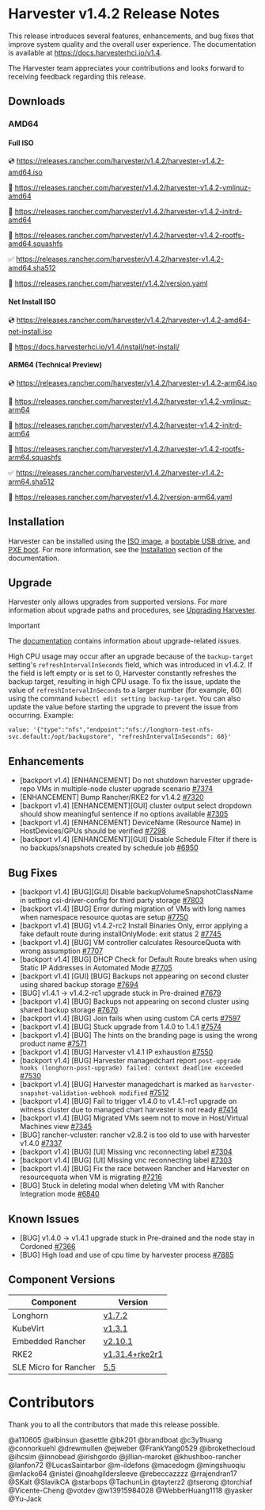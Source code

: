 

# Harvester v1.4.2 Release Notes

This release introduces several features, enhancements, and bug fixes that improve system quality and the overall user experience. The documentation is available at https://docs.harvesterhci.io/v1.4.

The Harvester team appreciates your contributions and looks forward to receiving feedback regarding this release.

## Downloads

### AMD64

#### Full ISO

:cd: https://releases.rancher.com/harvester/v1.4.2/harvester-v1.4.2-amd64.iso

:file_folder: https://releases.rancher.com/harvester/v1.4.2/harvester-v1.4.2-vmlinuz-amd64

:file_folder: https://releases.rancher.com/harvester/v1.4.2/harvester-v1.4.2-initrd-amd64

:file_folder: https://releases.rancher.com/harvester/v1.4.2/harvester-v1.4.2-rootfs-amd64.squashfs

:white_check_mark: https://releases.rancher.com/harvester/v1.4.2/harvester-v1.4.2-amd64.sha512

:memo: https://releases.rancher.com/harvester/v1.4.2/version.yaml


#### Net Install ISO

:cd: https://releases.rancher.com/harvester/v1.4.2/harvester-v1.4.2-amd64-net-install.iso

:memo: https://docs.harvesterhci.io/v1.4/install/net-install/


#### ARM64 (Technical Preview)

:cd: https://releases.rancher.com/harvester/v1.4.2/harvester-v1.4.2-arm64.iso

:file_folder: https://releases.rancher.com/harvester/v1.4.2/harvester-v1.4.2-vmlinuz-arm64

:file_folder: https://releases.rancher.com/harvester/v1.4.2/harvester-v1.4.2-initrd-arm64

:file_folder: https://releases.rancher.com/harvester/v1.4.2/harvester-v1.4.2-rootfs-arm64.squashfs

:white_check_mark: https://releases.rancher.com/harvester/v1.4.2/harvester-v1.4.2-arm64.sha512

:memo: https://releases.rancher.com/harvester/v1.4.2/version-arm64.yaml



## Installation

Harvester can be installed using the [ISO image](https://docs.harvesterhci.io/v1.4/install/index), a [bootable USB drive](https://docs.harvesterhci.io/v1.4/install/usb-install), and [PXE boot](https://docs.harvesterhci.io/v1.4/install/pxe-boot-install). For more information, see the [Installation](https://docs.harvesterhci.io/v1.4/install/requirements) section of the documentation.


## Upgrade

Harvester only allows upgrades from supported versions. For more information about upgrade paths and procedures, see [Upgrading Harvester](https://docs.harvesterhci.io/v1.4/upgrade/index).

> [!IMPORTANT]
>
> The [documentation](https://docs.harvesterhci.io/v1.4/upgrade/v1-4-1-to-v1-4-2) contains information about upgrade-related issues.
> 
> High CPU usage may occur after an upgrade because of the `backup-target` setting's `refreshIntervalInSeconds` field, which was introduced in v1.4.2. If the field is left empty or is set to 0, Harvester constantly refreshes the backup target, resulting in high CPU usage.
> To fix the issue, update the value of `refreshIntervalInSeconds` to a larger number (for example, 60) using the command `kubectl edit setting backup-target`. You can also update the value before starting the upgrade to prevent the issue from occurring.
> Example:
> ```
> value: '{"type":"nfs","endpoint":"nfs://longhorn-test-nfs-svc.default:/opt/backupstore", "refreshIntervalInSeconds": 60}'
> ```


## Enhancements


- [backport v1.4] [ENHANCEMENT] Do not shutdown harvester upgrade-repo VMs in multiple-node cluster upgrade scenario [#7374](https://github.com/harvester/harvester/issues/7374)
- [ENHANCEMENT] Bump Rancher/RKE2 for v1.4.2 [#7320](https://github.com/harvester/harvester/issues/7320)
- [backport v1.4] [ENHANCEMENT][GUI] cluster output select dropdown should show meaningful sentence if no options available [#7305](https://github.com/harvester/harvester/issues/7305)
- [backport v1.4] [ENHANCEMENT] DeviceName (Resource Name) in HostDevices/GPUs should be verified [#7298](https://github.com/harvester/harvester/issues/7298)
- [backport v1.4] [ENHANCEMENT][GUI] Disable Schedule Filter if there is no backups/snapshots created by schedule job [#6950](https://github.com/harvester/harvester/issues/6950)


## Bug Fixes


- [backport v1.4] [BUG][GUI] Disable backupVolumeSnapshotClassName in setting csi-driver-config for third party storage [#7803](https://github.com/harvester/harvester/issues/7803)
- [backport v1.4] [BUG] Error during migration of VMs with long names when namespace resource quotas are setup [#7750](https://github.com/harvester/harvester/issues/7750)
- [backport v1.4] [BUG] v1.4.2-rc2 Install Binaries Only, error applying a fake default route during installOnlyMode: exit status 2 [#7745](https://github.com/harvester/harvester/issues/7745)
- [backport v1.4] [BUG] VM controller calculates ResourceQuota with wrong assumption [#7707](https://github.com/harvester/harvester/issues/7707)
- [backport v1.4] [BUG] DHCP Check for Default Route breaks when using Static IP Addresses in Automated Mode [#7705](https://github.com/harvester/harvester/issues/7705)
- [backport v1.4] [GUI] [BUG] Backups not appearing on second cluster using shared backup storage [#7694](https://github.com/harvester/harvester/issues/7694)
- [BUG] v1.4.1 -> v1.4.2-rc1 upgrade stuck in Pre-drained [#7679](https://github.com/harvester/harvester/issues/7679)
- [backport v1.4] [BUG] Backups not appearing on second cluster using shared backup storage [#7670](https://github.com/harvester/harvester/issues/7670)
- [backport v1.4] [BUG] Join fails when using custom CA certs [#7597](https://github.com/harvester/harvester/issues/7597)
- [backport v1.4] [BUG] Stuck upgrade from 1.4.0 to 1.4.1 [#7574](https://github.com/harvester/harvester/issues/7574)
- [backport v1.4] [BUG] The hints on the branding page is using the wrong product name [#7571](https://github.com/harvester/harvester/issues/7571)
- [backport v1.4] [BUG] Harvester v1.4.1 IP exhaustion [#7550](https://github.com/harvester/harvester/issues/7550)
- [backport v1.4] [BUG] Harvester managedchart report `post-upgrade hooks (longhorn-post-upgrade) failed: context deadline exceeded` [#7530](https://github.com/harvester/harvester/issues/7530)
- [backport v1.4] [BUG] Harvester managedchart is marked as `harvester-snapshot-validation-webhook modified` [#7512](https://github.com/harvester/harvester/issues/7512)
- [backport v1.4] [BUG] Fail to trigger v1.4.0 to v1.4.1-rc1 upgrade on witness cluster due to managed chart harvester is not ready [#7414](https://github.com/harvester/harvester/issues/7414)
- [backport v1.4] [BUG] Migrated VMs seem not to move in Host/Virtual Machines view [#7345](https://github.com/harvester/harvester/issues/7345)
- [BUG] rancher-vcluster: rancher v2.8.2 is too old to use with harvester v1.4.0 [#7337](https://github.com/harvester/harvester/issues/7337)
- [backport v1.4] [BUG] [UI] Missing vnc reconnecting label [#7304](https://github.com/harvester/harvester/issues/7304)
- [backport v1.4] [BUG] [UI] Missing vnc reconnecting label [#7303](https://github.com/harvester/harvester/issues/7303)
- [backport v1.4] [BUG] Fix the race between Rancher and Harvester on resourcequota when VM is migrating [#7216](https://github.com/harvester/harvester/issues/7216)
-  [BUG] Stuck in deleting modal when deleting VM with Rancher Integration mode [#6840](https://github.com/harvester/harvester/issues/6840)


## Known Issues
- [BUG] v1.4.0 -> v1.4.1 upgrade stuck in Pre-drained and the node stay in Cordoned [#7366](https://github.com/harvester/harvester/issues/7366)
- [BUG] High load and use of cpu time by harvester process [#7885](https://github.com/harvester/harvester/issues/7885)

## Component Versions

| Component | Version |
| --- | --- |
| Longhorn | [v1.7.2](https://github.com/longhorn/longhorn/releases/tag/v1.7.2) |
| KubeVirt | [v1.3.1](https://github.com/kubevirt/kubevirt/releases/tag/v1.3.1) |
| Embedded Rancher | [v2.10.1](https://github.com/rancher/rancher/releases/tag/v2.10.1) |
| RKE2 | [v1.31.4+rke2r1](https://github.com/rancher/rke2/releases/tag/v1.31.4%2Brke2r1) |
| SLE Micro for Rancher | [5.5](https://github.com/harvester/os2/releases/tag/v1.4-20250311)|

# Contributors

Thank you to all the contributors that made this release possible.

@a110605
@albinsun
@asettle
@bk201
@brandboat
@c3y1huang
@connorkuehl
@drewmullen
@ejweber
@FrankYang0529
@ibrokethecloud
@ihcsim
@innobead
@irishgordo
@jillian-maroket
@khushboo-rancher
@lanfon72
@LucasSaintarbor
@m-ildefons
@macedogm
@mingshuoqiu
@mlacko64
@nistei
@noahgildersleeve
@rebeccazzzz
@rrajendran17
@SKalt
@SlavikCA
@starbops
@TachunLin
@tayterz2
@tserong
@torchiaf
@Vicente-Cheng
@votdev
@w13915984028
@WebberHuang1118
@yasker
@Yu-Jack

